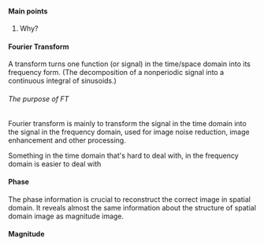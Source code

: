#### Main points
1. Why?


#### Fourier Transform
A transform turns one function (or signal) in the time/space domain into its frequency form. (The decomposition of a nonperiodic signal into a continuous integral of sinusoids.)

###### The purpose of FT
Fourier transform is mainly to transform the signal in the time domain into the signal in the frequency domain, used for image noise reduction, image enhancement and other processing.

Something in the time domain that's hard to deal with, in the frequency domain is easier to deal with

#### Phase
The phase information is crucial to reconstruct the correct image in spatial domain. It reveals almost the same information about the structure of spatial domain image as magnitude image.

#### Magnitude
